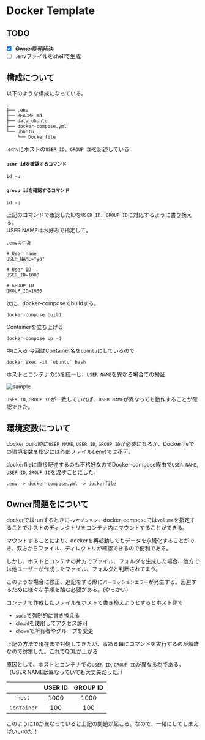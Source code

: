 # Docker Template

## TODO
* [x] ~~Owner問題解決~~
* [ ] .envファイルをshellで生成 

## 構成について
以下のような構成になっている。

```
.
├── .env
├── README.md
├── data_ubuntu
├── docker-compose.yml
└── ubuntu
    └── Dockerfile
```

.emvにホストの`USER_ID`、`GROUP ID`を記述している


#### `user idを確認するコマンド`
```
id -u
```

#### `group idを確認するコマンド` 
```
id -g
```
上記のコマンドで確認したIDを`USER_ID`、`GROUP ID`に対応するように書き換える。  
USER NAMEはお好みで指定して。

`.emvの中身`
```.emv
# User name
USER_NAME="yo"

# User ID
USER_ID=1000

# GROUP ID
GROUP_ID=1000
```

次に、docker-composeでbuildする。
```
docker-compose build
```

Containerを立ち上げる
```
docker-compose up -d
```

中に入る
今回はContainer名を`ubuntu`にしているので
```
docker exec -it `ubuntu` bash
```

ホストとコンテナの`ID`を統一し、`USER NAME`を異なる場合での検証

![sample](https://user-images.githubusercontent.com/39152214/104838502-9a624100-58fe-11eb-84c2-1e78e644be2a.gif)

`USER_ID`, `GROUP ID`が一致していれば、`USER NAME`が異なっても動作することが確認できた。

## 環境変数について
docker build時に`USER NAME`, `USER ID`, `GROUP ID`が必要になるが、Dockerfileでの環境変数を指定には外部ファイル(.env)では不可。

dockerfileに直接記述するのも不格好なのでDocker-compose経由で`USER NAME`, `USER ID`, `GROUP ID`を渡すことにした。


```
.env -> docker-compose.yml -> dockerfile
```


## Owner問題をについて
dockerではrunするときに`-vオプション`、docker-composeでは`volume`を指定することでホストのディレクトリをコンテナ内にマウントすることができる。

マウントすることにより、dockerを再起動してもデータを永続化することができ、双方からファイル、ディレクトリが確認できるので便利である。

しかし、ホストとコンテナの片方でファイル、フォルダを生成した場合、他方では他ユーザーが作成したファイル、フォルダと判断されてまう。

このような場合に修正、追記をする際に`パーミッションエラー`が発生する。回避するために様々な手順を踏む必要がある。(やっかい)

コンテナで作成したファイルをホストで書き換えようとするとホスト側で
* `sudo`で強制的に書き換える
* `chmod`を使用してアクセス許可
* `chown`で所有者やグループを変更

上記の方法で現在まで対処してきたが、事ある毎にコマンドを実行するのが煩雑なので対策した。これでQOLが上がる

原因として、ホストとコンテナでの`USER ID`, `GROUP ID`が異なる為である。
（USER NAMEは異なっていても大丈夫だった。）

|  | USER ID | GROUP ID |
| :-: | :-: | :-: |
| `host` | 1000 | 1000 |
| `Container` | 100 | 100 |

このように`ID`が異なっていると上記の問題が起こる。なので、一緒にしてしまえばいいのだ！

